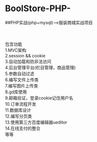 # BoolStore-PHP-
##PHP实战(php+mysql)-->服装商城实战项目<br/><br/><br/><br/>
包含功能<br>
1.MVC架构<br>
2.session && cookie<br>
3.自动加载和防非法访问
<br>4.后台管理平台(栏目管理，商品管理)
<br>5.参数自动过滤
<br>6.编写文件上传类
<br>7.编写图片上传类
<br>8.gd库使用
<br>9.邮箱验证，登录cookie记住用户名
<br>10.订单流程开发
<br>11.数据库设计
<br>12.编写分页类
<br>13.使用第三方百度编辑器ueditor
<br>14.在线支付的整合
<br>等等
